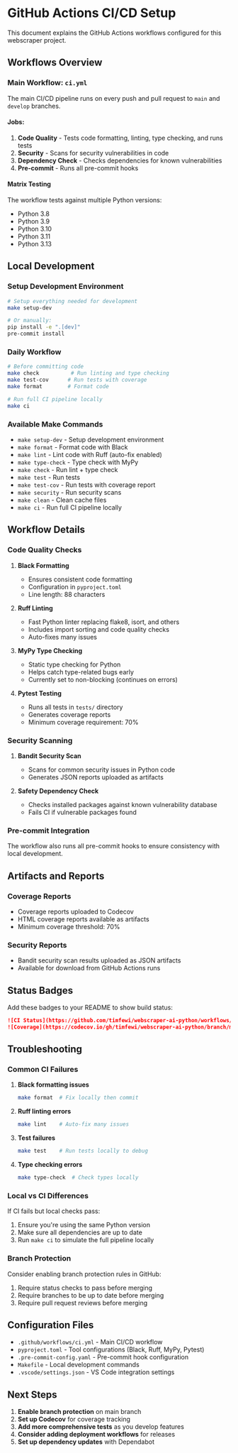 # GitHub Actions CI/CD Setup

This document explains the GitHub Actions workflows configured for this webscraper project.

## Workflows Overview

### Main Workflow: `ci.yml`

The main CI/CD pipeline runs on every push and pull request to `main` and `develop` branches.

#### Jobs:

1. **Code Quality** - Tests code formatting, linting, type checking, and runs tests
2. **Security** - Scans for security vulnerabilities in code
3. **Dependency Check** - Checks dependencies for known vulnerabilities
4. **Pre-commit** - Runs all pre-commit hooks

#### Matrix Testing

The workflow tests against multiple Python versions:
- Python 3.8
- Python 3.9
- Python 3.10
- Python 3.11
- Python 3.13

## Local Development

### Setup Development Environment

```bash
# Setup everything needed for development
make setup-dev

# Or manually:
pip install -e ".[dev]"
pre-commit install
```

### Daily Workflow

```bash
# Before committing code
make check          # Run linting and type checking
make test-cov      # Run tests with coverage
make format        # Format code

# Run full CI pipeline locally
make ci
```

### Available Make Commands

- `make setup-dev` - Setup development environment
- `make format` - Format code with Black
- `make lint` - Lint code with Ruff (auto-fix enabled)
- `make type-check` - Type check with MyPy
- `make check` - Run lint + type check
- `make test` - Run tests
- `make test-cov` - Run tests with coverage report
- `make security` - Run security scans
- `make clean` - Clean cache files
- `make ci` - Run full CI pipeline locally

## Workflow Details

### Code Quality Checks

1. **Black Formatting**
   - Ensures consistent code formatting
   - Configuration in `pyproject.toml`
   - Line length: 88 characters

2. **Ruff Linting**
   - Fast Python linter replacing flake8, isort, and others
   - Includes import sorting and code quality checks
   - Auto-fixes many issues

3. **MyPy Type Checking**
   - Static type checking for Python
   - Helps catch type-related bugs early
   - Currently set to non-blocking (continues on errors)

4. **Pytest Testing**
   - Runs all tests in `tests/` directory
   - Generates coverage reports
   - Minimum coverage requirement: 70%

### Security Scanning

1. **Bandit Security Scan**
   - Scans for common security issues in Python code
   - Generates JSON reports uploaded as artifacts

2. **Safety Dependency Check**
   - Checks installed packages against known vulnerability database
   - Fails CI if vulnerable packages found

### Pre-commit Integration

The workflow also runs all pre-commit hooks to ensure consistency with local development.

## Artifacts and Reports

### Coverage Reports
- Coverage reports uploaded to Codecov
- HTML coverage reports available as artifacts
- Minimum coverage threshold: 70%

### Security Reports
- Bandit security scan results uploaded as JSON artifacts
- Available for download from GitHub Actions runs

## Status Badges

Add these badges to your README to show build status:

```markdown
![CI Status](https://github.com/timfewi/webscraper-ai-python/workflows/Code%20Quality%20&%20Tests/badge.svg)
![Coverage](https://codecov.io/gh/timfewi/webscraper-ai-python/branch/main/graph/badge.svg)
```

## Troubleshooting

### Common CI Failures

1. **Black formatting issues**
   ```bash
   make format  # Fix locally then commit
   ```

2. **Ruff linting errors**
   ```bash
   make lint    # Auto-fix many issues
   ```

3. **Test failures**
   ```bash
   make test    # Run tests locally to debug
   ```

4. **Type checking errors**
   ```bash
   make type-check  # Check types locally
   ```

### Local vs CI Differences

If CI fails but local checks pass:
1. Ensure you're using the same Python version
2. Make sure all dependencies are up to date
3. Run `make ci` to simulate the full pipeline locally

### Branch Protection

Consider enabling branch protection rules in GitHub:
1. Require status checks to pass before merging
2. Require branches to be up to date before merging
3. Require pull request reviews before merging

## Configuration Files

- `.github/workflows/ci.yml` - Main CI/CD workflow
- `pyproject.toml` - Tool configurations (Black, Ruff, MyPy, Pytest)
- `.pre-commit-config.yaml` - Pre-commit hook configuration
- `Makefile` - Local development commands
- `.vscode/settings.json` - VS Code integration settings

## Next Steps

1. **Enable branch protection** on main branch
2. **Set up Codecov** for coverage tracking
3. **Add more comprehensive tests** as you develop features
4. **Consider adding deployment workflows** for releases
5. **Set up dependency updates** with Dependabot
